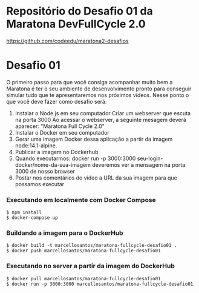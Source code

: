 # Repositório do Desafio 01 da Maratona DevFullCycle 2.0

https://github.com/codeedu/maratona2-desafios


# Desafio 01 

O primeiro passo para que você consiga acompanhar muito bem a Maratona é ter o seu ambiente de desenvolvimento pronto para conseguir simular tudo que te apresentaremos nos próximos vídeos. Nesse ponto o que você deve fazer como desafio será:

1. Instalar o Node.js em seu computador Criar um webserver que escuta na porta 3000 Ao acessar o webserver, a seguinte mesagem deverá aparecer: "Maratona Full Cycle 2.0"
2. Instalar o Docker em seu computador
3. Gerar uma imagem Docker dessa aplicação a partir da imagem node:14.1-alpine.
4. Publicar a imagem no Dockerhub
5. Quando executarmos: docker run -p 3000:3000 seu-login-docker/nome-da-sua-imagem deveremos ver a mensagem na porta 3000 de nosso browser
6. Postar nos comentários do vídeo a URL da sua imagem para que possamos executar

### Executando em localmente com Docker Compose

```
$ npm install
$ docker-compose up
```

### Buildando a imagem para o DockerHub
```
$ docker build -t marcellosantos/maratona-fullcycle-desafio01 .
$ docker push marcellosantos/maratona-fullcycle-desafio01
```

### Executando no server a partir da imagem do DockerHub
```
$ docker pull marcellosantos/maratona-fullcycle-desafio01
$ docker run -p 3000:3000 marcellosantos/maratona-fullcycle-desafio01

```